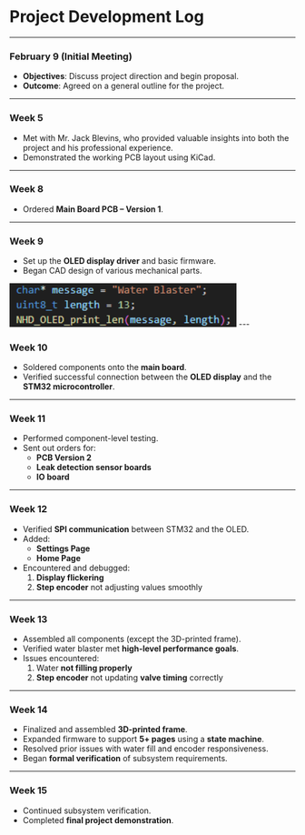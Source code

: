 # Project Development Log

---

### **February 9 (Initial Meeting)**
- **Objectives**: Discuss project direction and begin proposal.
- **Outcome**: Agreed on a general outline for the project.

---

### **Week 5**
- Met with Mr. Jack Blevins, who provided valuable insights into both the project and his professional experience.
- Demonstrated the working PCB layout using KiCad.

---

### **Week 8**
- Ordered **Main Board PCB – Version 1**.

---

###  **Week 9**
- Set up the **OLED display driver** and basic firmware.
- Began CAD design of various mechanical parts.

<img src="notebook/junhee2/Screenshot%202025-04-02%20193035.png" alt="OLED display" width="400"/>
---

### **Week 10**
- Soldered components onto the **main board**.
- Verified successful connection between the **OLED display** and the **STM32 microcontroller**.

---

### **Week 11**
- Performed component-level testing.
- Sent out orders for:
  - **PCB Version 2**
  - **Leak detection sensor boards**
  - **IO board**

---

### **Week 12**
- Verified **SPI communication** between STM32 and the OLED.
- Added:
  - **Settings Page**
  - **Home Page**
- Encountered and debugged:
  1. **Display flickering**
  2. **Step encoder** not adjusting values smoothly

---

###  **Week 13**
- Assembled all components (except the 3D-printed frame).
- Verified water blaster met **high-level performance goals**.
- Issues encountered:
  1. Water **not filling properly**
  2. **Step encoder** not updating **valve timing** correctly

---

###  **Week 14**
- Finalized and assembled **3D-printed frame**.
- Expanded firmware to support **5+ pages** using a **state machine**.
- Resolved prior issues with water fill and encoder responsiveness.
- Began **formal verification** of subsystem requirements.

---

###  **Week 15**
- Continued subsystem verification.
- Completed **final project demonstration**.
